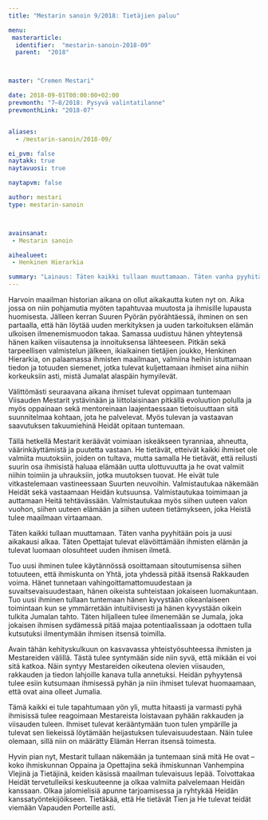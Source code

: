 ```yaml
---
title: "Mestarin sanoin 9/2018: Tietäjien paluu"

menu:
 masterarticle:
  identifier:  "mestarin-sanoin-2018-09"
  parent:  "2018"



master: "Cremen Mestari"

date: 2018-09-01T00:00:00+02:00
prevmonth: "7–8/2018: Pysyvä valintatilanne"
prevmonthLink: "2018-07"


aliases:
  - /mestarin-sanoin/2018-09/

ei_pvm: false
naytakk: true
naytavuosi: true

naytapvm: false

author: mestari
type: mestarin-sanoin



avainsanat:
 - Mestarin sanoin

aihealueet:
 - Henkinen Hierarkia

summary: "Lainaus: Täten kaikki tullaan muuttamaan. Täten vanha pyyhitään pois ja uusi aikakausi alkaa. Täten Opettajat tulevat elävöittämään ihmisten elämän ja tulevat luomaan olosuhteet uuden ihmisen ilmetä."
---
```

<p>Harvoin maailman historian aikana on ollut aikakautta kuten nyt on. Aika jossa on niin pohjamutia myöten tapahtuvaa muutosta ja ihmisille lupausta huomisesta. Jälleen kerran Suuren Pyörän pyörähtäessä, ihminen on sen partaalla, että hän löytää uuden merkityksen ja uuden tarkoituksen elämän ulkoisen ilmenemismuodon takaa. Samassa uudistuu hänen yhteytensä hänen kaiken viisautensa ja innoituksensa lähteeseen. Pitkän sekä tarpeellisen valmistelun jälkeen, ikiaikainen tietäjien joukko, Henkinen Hierarkia, on palaamassa ihmisten maailmaan, valmiina heihin istuttamaan tiedon ja totuuden siemenet, jotka tulevat kuljettamaan ihmiset aina niihin korkeuksiin asti, mistä Jumalat alaspäin hymyilevät.</p>

<p>Välittömästi seuraavana aikana ihmiset tulevat oppimaan tuntemaan Viisauden Mestarit ystävinään ja liittolaisinaan pitkällä evoluution polulla ja myös oppainaan sekä mentoreinaan laajentaessaan tietoisuuttaan sitä suunnitelmaa kohtaan, jota he palvelevat. Myös tulevan ja vastaavan saavutuksen takuumiehinä Heidät opitaan tuntemaan.</p>

<p>Tällä hetkellä Mestarit keräävät voimiaan iskeäkseen tyranniaa, ahneutta, väärinkäyttämistä ja puutetta vastaan. He tietävät, etteivät kaikki ihmiset ole valmiita muutoksiin, joiden on tultava, mutta samalla He tietävät, että reilusti suurin osa ihmisistä haluaa elämään uutta ulottuvuutta ja he ovat valmiit niihin toimiin ja uhrauksiin, jotka muutoksen tuovat. He eivät tule vitkastelemaan vastineessaan Suurten neuvoihin. Valmistautukaa näkemään Heidät sekä vastaamaan Heidän kutsuunsa. Valmistautukaa toimimaan ja auttamaan Heitä tehtävässään. Valmistautukaa myös siihen uuteen valon vuohon, siihen uuteen elämään ja siihen uuteen tietämykseen, joka Heistä tulee maailmaan virtaamaan.</p>

<p>Täten kaikki tullaan muuttamaan. Täten vanha pyyhitään pois ja uusi aikakausi alkaa. Täten Opettajat tulevat elävöittämään ihmisten elämän ja tulevat luomaan olosuhteet uuden ihmisen ilmetä.</p>

<p>Tuo uusi ihminen tulee käytännössä osoittamaan sitoutumisensa siihen totuuteen, että ihmiskunta on Yhtä, jota yhdessä pitää itsensä Rakkauden voima. Hänet tunnetaan vahingoittamattomuudestaan ja suvaitsevaisuudestaan, hänen oikeista suhteistaan jokaiseen luomakuntaan. Tuo uusi ihminen tullaan tuntemaan hänen kyvystään oikeanlaiseen toimintaan kun se ymmärretään intuitiivisesti ja hänen kyvystään oikein tulkita Jumalan tahto. Täten hiljalleen tulee ilmenemään se Jumala, joka jokaisen ihmisen sydämessä pitää majaa potentiaalissaan ja odottaen tulla kutsutuksi ilmentymään ihmisen itsensä toimilla.</p>

<p>Avain tähän kehityskulkuun on kasvavassa yhteistyösuhteessa ihmisten ja Mestareiden välillä. Tästä tulee syntymään side niin syvä, että mikään ei voi sitä katkoa. Näin syntyy Mestareiden oikeutena olevien viisauden, rakkauden ja tiedon lahjoille kanava tulla annetuksi. Heidän pyhyytensä tulee esiin kutsumaan ihmisessä pyhän ja niin ihmiset tulevat huomaamaan, että ovat aina olleet Jumalia.</p>

<p>Tämä kaikki ei tule tapahtumaan yön yli, mutta hitaasti ja varmasti pyhä ihmisissä tulee reagoimaan Mestareista loistavaan pyhään rakkauden ja viisauden tuleen. Ihmiset tulevat kerääntymään tuon tulen ympärille ja tulevat sen liekeissä löytämään heijastuksen tulevaisuudestaan. Näin tulee olemaan, sillä niin on määrätty Elämän Herran itsensä toimesta.</p>

<p>Hyvin pian nyt, Mestarit tullaan näkemään ja tuntemaan sinä mitä He ovat – koko ihmiskunnan Oppaina ja Opettajina sekä ihmiskunnan Vanhempina Vlejinä ja Tietäjinä, keiden käsissä maailman tulevaisuus lepää. Toivottakaa Heidät tervetulleiksi keskuuteenne ja olkaa valmiita palvelemaan Heidän kanssaan. Olkaa jalomielisiä apunne tarjoamisessa ja ryhtykää Heidän kanssatyöntekijöikseen. Tietäkää, että He tietävät Tien ja He tulevat teidät viemään Vapauden Porteille asti.</p>